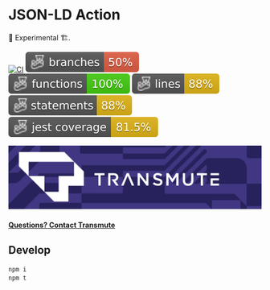 # JSON-LD Action

🚧 Experimental 🏗️.

[![CI](https://github.com/transmute-industries/jsonld-github-action/actions/workflows/ci.yml/badge.svg)](https://github.com/transmute-industries/jsonld-github-action/actions/workflows/ci.yml)
![Branches](./badges/coverage-branches.svg)
![Functions](./badges/coverage-functions.svg)
![Lines](./badges/coverage-lines.svg)
![Statements](./badges/coverage-statements.svg)
![Jest coverage](./badges/coverage-jest%20coverage.svg)

<!-- [![NPM](https://nodei.co/npm/@transmute/jsonld-github-action.png?mini=true)](https://npmjs.org/package/@transmute/jsonld-github-action) -->

<img src="./transmute-banner.png" />

#### [Questions? Contact Transmute](https://transmute.typeform.com/to/RshfIw?typeform-source=jsonld-github-action)

## Develop

```bash
npm i
npm t
```
